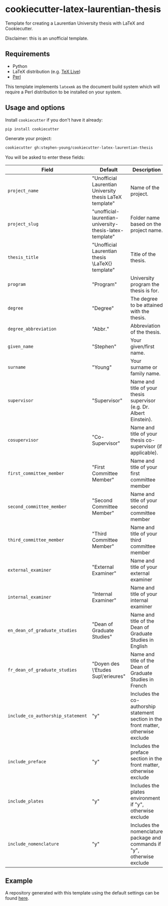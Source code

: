 # cookiecutter-latex-laurentian-thesis

Template for creating a Laurentian University thesis with LaTeX and Cookiecutter.

Disclaimer: this is an unofficial template.

## Requirements

* Python
* LaTeX distribution (e.g. [TeX Live](https://tug.org/texlive/))
* [Perl](https://strawberryperl.com/)

This template implements `latexmk` as the document build system which will
require a Perl distribution to be installed on your system.

## Usage and options

Install `cookiecutter` if you don't have it already:

```bash
pip install cookiecutter
```

Generate your project:

```bash
cookiecutter gh:stephen-young/cookiecutter-latex-laurentian-thesis
```

You will be asked to enter these fields:

| Field                             | Default                                                  | Description                                                                         |
| --------------------------------- | -------------------------------------------------------- | ----------------------------------------------------------------------------------- |
| `project_name`                    | "Unofficial Laurentian University thesis LaTeX template" | Name of the project.                                                                |
| `project_slug`                    | "unofficial-laurentian-university-thesis-latex-template" | Folder name based on the project name.                                              |
| `thesis_title`                    | "Unofficial Laurentian thesis \\LaTeX{} template"        | Title of the thesis.                                                                |
| `program`                         | "Program"                                                | University program the thesis is for.                                               |
| `degree`                          | "Degree"                                                 | The degree to be attained with the thesis.                                          |
| `degree_abbreviation`             | "Abbr."                                                  | Abbreviation of the thesis.                                                         |
| `given_name`                      | "Stephen"                                                | Your given/first name.                                                              |
| `surname`                         | "Young"                                                  | Your surname or family name.                                                        |
| `supervisor`                      | "Supervisor"                                             | Name and title of your thesis supervisor (e.g. Dr. Albert Einstein).                |
| `cosupervisor`                    | "Co-Supervisor"                                          | Name and title of your thesis co-supervisor (if applicable).                        |
| `first_committee_member`          | "First Committee Member"                                 | Name and title of your first committee member                                       |
| `second_committee_member`         | "Second Committee Member"                                | Name and title of your second committee member                                      |
| `third_committee_member`          | "Third Committee Member"                                 | Name and title of your third committee member                                       |
| `external_examiner`               | "External Examiner"                                      | Name and title of your external examiner                                            |
| `internal_examiner`               | "Internal Examiner"                                      | Name and title of your internal examiner                                            |
| `en_dean_of_graduate_studies`     | "Dean of Graduate Studies"                               | Name and title of the Dean of Graduate Studies in English                           |
| `fr_dean_of_graduate_studies`     | "Doyen des \\'Etudes Sup\\'erieures"                     | Name and title of the Dean of Graduate Studies in French                            |
| `include_co_authorship_statement` | "y"                                                      | Includes the co-authorship statement section in the front matter, otherwise exclude |
| `include_preface`                 | "y"                                                      | Includes the preface section in the front matter, otherwise exclude                 |
| `include_plates`                  | "y"                                                      | Includes the plates environment if "y", otherwise exclude                           |
| `include_nomenclature`            | "y"                                                      | Includes the nomenclature package and commands if "y", otherwise exclude            |

## Example

A repository generated with this template using the default settings can be found [here](https://github.com/stephen-young/unofficial-laurentian-university-thesis-latex-template).
